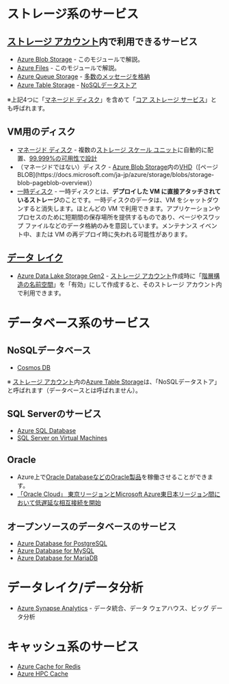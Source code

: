 # ストレージ系のサービス

## [ストレージ アカウント](https://docs.microsoft.com/ja-jp/azure/storage/common/storage-account-create?tabs=azure-portal)内で利用できるサービス
- [Azure Blob Storage](https://azure.microsoft.com/ja-jp/services/storage/blobs/) - このモジュールで解説。
- [Azure Files](https://azure.microsoft.com/ja-jp/services/storage/files/) - このモジュールで解説。
- [Azure Queue Storage](https://azure.microsoft.com/ja-jp/services/storage/queues/) - [多数のメッセージを格納](https://docs.microsoft.com/ja-jp/azure/storage/queues/storage-queues-introduction)
- [Azure Table Storage](https://azure.microsoft.com/ja-jp/services/storage/tables/) - [NoSQLデータストア](https://docs.microsoft.com/ja-jp/azure/cosmos-db/table-storage-overview)

※上記4つに「[マネージド ディスク](https://docs.microsoft.com/ja-jp/azure/virtual-machines/managed-disks-overview)」を含めて「[コア ストレージ サービス](https://docs.microsoft.com/ja-jp/azure/storage/common/storage-introduction#core-storage-services)」とも呼ばれます。

## VM用のディスク
- [マネージド ディスク](https://docs.microsoft.com/ja-jp/azure/virtual-machines/managed-disks-overview) - 複数の[ストレージ スケール ユニット](https://www.google.com/search?q=%E3%82%B9%E3%83%88%E3%83%AC%E3%83%BC%E3%82%B8%20%E3%82%B9%E3%82%B1%E3%83%BC%E3%83%AB%20%E3%83%A6%E3%83%8B%E3%83%83%E3%83%88)に自動的に配置、[99.999%の可用性で設計](https://docs.microsoft.com/ja-jp/azure/virtual-machines/managed-disks-overview)
- （マネージドではない）ディスク - [Azure Blob Storage](https://azure.microsoft.com/ja-jp/services/storage/blobs/)内の[VHD](https://docs.microsoft.com/ja-jp/previous-versions/windows/it-pro/windows-7/dd979539(v=ws.10)?redirectedfrom=msdn)（[ページBLOB](https://docs.microsoft.com/ja-jp/azure/storage/blobs/storage-blob-pageblob-overview)）
- [一時ディスク](https://docs.microsoft.com/ja-jp/azure/virtual-machines/managed-disks-overview#temporary-disk) - 一時ディスクとは、**デプロイした VM に直接アタッチされているストレージ**のことです。一時ディスクのデータは、VM をシャットダウンすると消失します。ほとんどの VM で利用できます。アプリケーションやプロセスのために短期間の保存場所を提供するものであり、ページやスワップ ファイルなどのデータ格納のみを意図しています。メンテナンス イベント中、または VM の再デプロイ時に失われる可能性があります。

## [データ レイク](https://www.google.com/search?q=%E3%83%87%E3%83%BC%E3%82%BF+%E3%83%AC%E3%82%A4%E3%82%AF)
- [Azure Data Lake Storage Gen2](https://azure.microsoft.com/ja-jp/services/storage/data-lake-storage/) - [ストレージ アカウント](https://docs.microsoft.com/ja-jp/azure/storage/common/storage-account-create?tabs=azure-portal)作成時に「[階層構造の名前空間](https://docs.microsoft.com/ja-jp/azure/storage/blobs/data-lake-storage-namespace)」を「有効」にして作成すると、そのストレージ アカウント内で利用できます。

# データベース系のサービス

## NoSQLデータベース
- [Cosmos DB](https://azure.microsoft.com/ja-jp/services/cosmos-db/)

※ [ストレージ アカウント](https://docs.microsoft.com/ja-jp/azure/storage/common/storage-account-create?tabs=azure-portal)内の[Azure Table Storage](https://azure.microsoft.com/ja-jp/services/storage/tables/)は、「NoSQLデータストア」と呼ばれます（データベースとは呼ばれません）。

## SQL Serverのサービス
  - [Azure SQL Database](https://azure.microsoft.com/ja-jp/services/sql-database/)
  - [SQL Server on Virtual Machines](https://azure.microsoft.com/ja-jp/services/virtual-machines/sql-server/)

## Oracle

- Azure上で[Oracle DatabaseなどのOracle製品](https://azure.microsoft.com/ja-jp/solutions/oracle/)を稼働させることができます。
- [「Oracle Cloud」 東京リージョンとMicrosoft Azure東日本リージョン間において低遅延な相互接続を開始](https://www.oracle.com/jp/corporate/pressrelease/jp20200508.html)

## オープンソースのデータベースのサービス
  - [Azure Database for PostgreSQL](https://azure.microsoft.com/ja-jp/services/postgresql/)
  - [Azure Database for MySQL](https://azure.microsoft.com/ja-jp/services/mysql/)
  - [Azure Database for MariaDB](https://azure.microsoft.com/ja-jp/services/mariadb/)

# データレイク/データ分析

- [Azure Synapse Analytics](https://azure.microsoft.com/ja-jp/services/synapse-analytics/) - データ統合、データ ウェアハウス、ビッグ データ分析

# キャッシュ系のサービス

- [Azure Cache for Redis](https://azure.microsoft.com/ja-jp/services/cache/)
- [Azure HPC Cache](https://azure.microsoft.com/ja-jp/services/hpc-cache/)